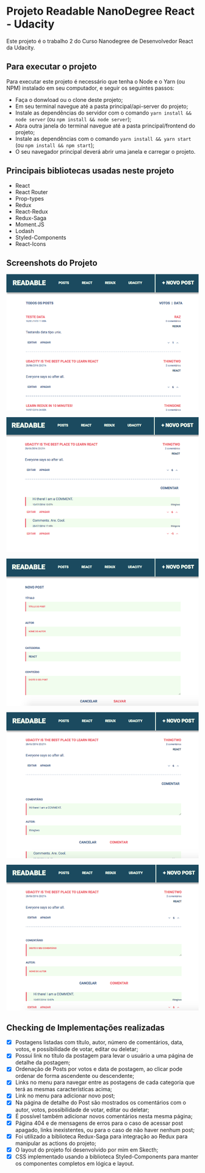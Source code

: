 # Projeto Readable NanoDegree React - Udacity

Este projeto é o trabalho 2 do Curso Nanodegree de Desenvolvedor React da Udacity.

## Para executar o projeto

Para executar este projeto é necessário que tenha o Node e o Yarn (ou NPM) instalado em seu computador, e seguir os seguintes passos:

* Faça o donwload ou o clone deste projeto;
* Em seu terminal navegue até a pasta principal/api-server do projeto;
* Instale as dependências do servidor com o comando `yarn install && node server` (ou `npm install && node server`);
* Abra outra janela do terminal navegue até a pasta principal/frontend do projeto;
* Instale as dependências com o comando `yarn install && yarn start` (ou `npm install && npm start`);
* O seu navegador principal deverá abrir uma janela e carregar o projeto.

## Principais bibliotecas usadas neste projeto

* React
* React Router
* Prop-types
* Redux
* React-Redux
* Redux-Saga
* Moment.JS
* Lodash
* Styled-Components
* React-Icons

## Screenshots do Projeto

<!-- <img src="../screenshots/tela1.png" alt="Index com lista de Posts" width="50%" /> -->

![Index com lista de Posts|50%](./screenshots/tela1.png)

![Página de detalhe do Post|50%](./screenshots/tela2.png)

![Página para adicionar novo Post|50%](./screenshots/tela3.png)

![Demonstrando a edição de comentários|50%](./screenshots/tela4.png)

![Adicionando um novo comentário|50%](./screenshots/tela5.png)

## Checking de Implementações realizadas

- [x] Postagens listadas com título, autor, número de comentários, data, votos, e possibilidade de votar, editar ou deletar;
- [x] Possui link no título da postagem para levar o usuário a uma página de detalhe da postagem;
- [x] Ordenação de Posts por votos e data de postagem, ao clicar pode ordenar de forma ascendente ou descendente;
- [x] Links no menu para navegar entre as postagens de cada categoria que terá as mesmas características acima;
- [x] Link no menu para adicionar novo post;
- [x] Na página de detalhe do Post são mostrados os comentários com o autor, votos, possibilidade de votar, editar ou deletar;
- [x] É possível também adicionar novos comentários nesta mesma página;
- [x] Página 404 e de mensagens de erros para o caso de acessar post apagado, links inexistentes, ou para o caso de não haver nenhum post;
- [x] Foi utilizado a biblioteca Redux-Saga para integração ao Redux para manipular as actions do projeto;
- [x] O layout do projeto foi desenvolvido por mim em Skecth;
- [x] CSS implementado usando a biblioteca Styled-Components para manter os componentes completos em lógica e layout.
